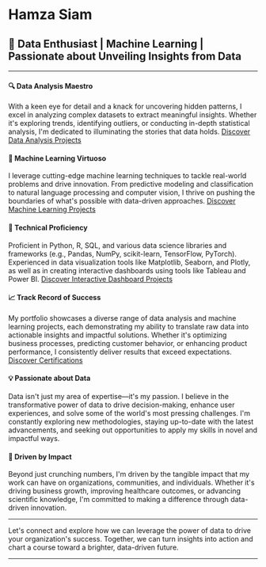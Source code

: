 <h1> Hamza Siam</h1>

<h2>🚀 Data Enthusiast | Machine Learning | Passionate about Unveiling Insights from Data </h2>

---

<h4><b>🔍 Data Analysis Maestro</b></h4> 

With a keen eye for detail and a knack for uncovering hidden patterns, I excel in analyzing complex datasets to extract meaningful insights. Whether it's exploring trends, identifying outliers, or conducting in-depth statistical analysis, I'm dedicated to illuminating the stories that data holds. [Discover Data Analysis Projects](https://github.com/Hamza-Siam/Data-Analysis-Projects)

<h4><b>🤖 Machine Learning Virtuoso</b></h4> 

I leverage cutting-edge machine learning techniques to tackle real-world problems and drive innovation. From predictive modeling and classification to natural language processing and computer vision, I thrive on pushing the boundaries of what's possible with data-driven approaches. [Discover Machine Learning Projects](https://github.com/Hamza-Siam/Machine-Learning-Projects)

<h4><b>🔧 Technical Proficiency</b></h4> 

Proficient in Python, R, SQL, and various data science libraries and frameworks (e.g., Pandas, NumPy, scikit-learn, TensorFlow, PyTorch). Experienced in data visualization tools like Matplotlib, Seaborn, and Plotly, as well as in creating interactive dashboards using tools like Tableau and Power BI. [Discover Interactive Dashboard Projects](https://github.com/Hamza-Siam/Interactive-Dashboard-Projects)

<h4><b>📈 Track Record of Success</b></h4> 

My portfolio showcases a diverse range of data analysis and machine learning projects, each demonstrating my ability to translate raw data into actionable insights and impactful solutions. Whether it's optimizing business processes, predicting customer behavior, or enhancing product performance, I consistently deliver results that exceed expectations. [Discover Certifications](https://github.com/Hamza-Siam/Certifications)

<h4><b>💡 Passionate about Data</b></h4> 

Data isn't just my area of expertise—it's my passion. I believe in the transformative power of data to drive decision-making, enhance user experiences, and solve some of the world's most pressing challenges. I'm constantly exploring new methodologies, staying up-to-date with the latest advancements, and seeking out opportunities to apply my skills in novel and impactful ways.

<h4><b>🌟 Driven by Impact</b></h4> 

Beyond just crunching numbers, I'm driven by the tangible impact that my work can have on organizations, communities, and individuals. Whether it's driving business growth, improving healthcare outcomes, or advancing scientific knowledge, I'm committed to making a difference through data-driven innovation.

---

Let's connect and explore how we can leverage the power of data to drive your organization's success. Together, we can turn insights into action and chart a course toward a brighter, data-driven future.

---

